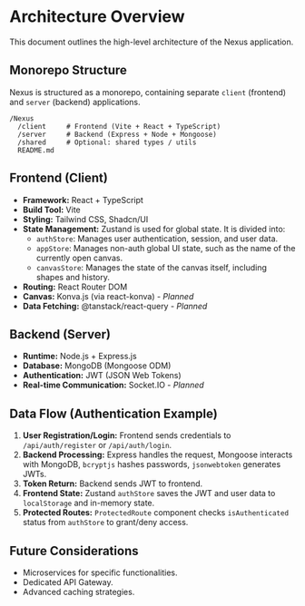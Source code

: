 # Architecture Overview

This document outlines the high-level architecture of the Nexus application.

## Monorepo Structure
Nexus is structured as a monorepo, containing separate `client` (frontend) and `server` (backend) applications.

```
/Nexus
  /client     # Frontend (Vite + React + TypeScript)
  /server     # Backend (Express + Node + Mongoose)
  /shared     # Optional: shared types / utils
  README.md
```

## Frontend (Client)
- **Framework:** React + TypeScript
- **Build Tool:** Vite
- **Styling:** Tailwind CSS, Shadcn/UI
- **State Management:** Zustand is used for global state. It is divided into:
  - `authStore`: Manages user authentication, session, and user data.
  - `appStore`: Manages non-auth global UI state, such as the name of the currently open canvas.
  - `canvasStore`: Manages the state of the canvas itself, including shapes and history.
- **Routing:** React Router DOM
- **Canvas:** Konva.js (via react-konva) - *Planned*
- **Data Fetching:** @tanstack/react-query - *Planned*

## Backend (Server)
- **Runtime:** Node.js + Express.js
- **Database:** MongoDB (Mongoose ODM)
- **Authentication:** JWT (JSON Web Tokens)
- **Real-time Communication:** Socket.IO - *Planned*

## Data Flow (Authentication Example)
1.  **User Registration/Login:** Frontend sends credentials to `/api/auth/register` or `/api/auth/login`.
2.  **Backend Processing:** Express handles the request, Mongoose interacts with MongoDB, `bcryptjs` hashes passwords, `jsonwebtoken` generates JWTs.
3.  **Token Return:** Backend sends JWT to frontend.
4.  **Frontend State:** Zustand `authStore` saves the JWT and user data to `localStorage` and in-memory state.
5.  **Protected Routes:** `ProtectedRoute` component checks `isAuthenticated` status from `authStore` to grant/deny access.

## Future Considerations
- Microservices for specific functionalities.
- Dedicated API Gateway.
- Advanced caching strategies.
